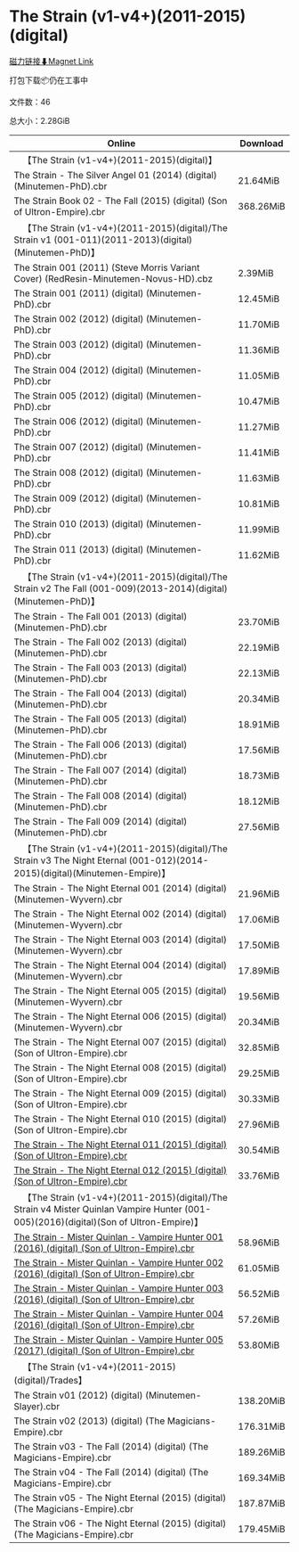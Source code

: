 # The Strain (v1-v4+)(2011-2015)(digital)

[磁力链接⬇Magnet Link](magnet:?xt=urn:btih:53d61c572006971ce0d8eb8bbbef482231963800&dn=The%20Strain%20%28v1-v4%2B%29%282011-2015%29%28digital%29)

打包下载📦仍在工事中

文件数：46

总大小：2.28GiB

Online | Download
--- | ---
&emsp;【The Strain (v1-v4+)(2011-2015)(digital)】 | 
The Strain - The Silver Angel 01 (2014) (digital) (Minutemen-PhD).cbr | 21.64MiB
The Strain Book 02 - The Fall (2015) (digital) (Son of Ultron-Empire).cbr | 368.26MiB
&emsp;【The Strain (v1-v4+)(2011-2015)(digital)/The Strain v1 (001-011)(2011-2013)(digital)(Minutemen-PhD)】 | 
The Strain 001 (2011) (Steve Morris Variant Cover) (RedResin-Minutemen-Novus-HD).cbz | 2.39MiB
The Strain 001 (2011) (digital) (Minutemen-PhD).cbr | 12.45MiB
The Strain 002 (2012) (digital) (Minutemen-PhD).cbr | 11.70MiB
The Strain 003 (2012) (digital) (Minutemen-PhD).cbr | 11.36MiB
The Strain 004 (2012) (digital) (Minutemen-PhD).cbr | 11.05MiB
The Strain 005 (2012) (digital) (Minutemen-PhD).cbr | 10.47MiB
The Strain 006 (2012) (digital) (Minutemen-PhD).cbr | 11.27MiB
The Strain 007 (2012) (digital) (Minutemen-PhD).cbr | 11.41MiB
The Strain 008 (2012) (digital) (Minutemen-PhD).cbr | 11.63MiB
The Strain 009 (2012) (digital) (Minutemen-PhD).cbr | 10.81MiB
The Strain 010 (2013) (digital) (Minutemen-PhD).cbr | 11.99MiB
The Strain 011 (2013) (digital) (Minutemen-PhD).cbr | 11.62MiB
&emsp;【The Strain (v1-v4+)(2011-2015)(digital)/The Strain v2 The Fall (001-009)(2013-2014)(digital)(Minutemen-PhD)】 | 
The Strain - The Fall 001 (2013) (digital) (Minutemen-PhD).cbr | 23.70MiB
The Strain - The Fall 002 (2013) (digital) (Minutemen-PhD).cbr | 22.19MiB
The Strain - The Fall 003 (2013) (digital) (Minutemen-PhD).cbr | 22.13MiB
The Strain - The Fall 004 (2013) (digital) (Minutemen-PhD).cbr | 20.34MiB
The Strain - The Fall 005 (2013) (digital) (Minutemen-PhD).cbr | 18.91MiB
The Strain - The Fall 006 (2013) (digital) (Minutemen-PhD).cbr | 17.56MiB
The Strain - The Fall 007 (2014) (digital) (Minutemen-PhD).cbr | 18.73MiB
The Strain - The Fall 008 (2014) (digital) (Minutemen-PhD).cbr | 18.12MiB
The Strain - The Fall 009 (2014) (digital) (Minutemen-PhD).cbr | 27.56MiB
&emsp;【The Strain (v1-v4+)(2011-2015)(digital)/The Strain v3 The Night Eternal (001-012)(2014-2015)(digital)(Minutemen-Empire)】 | 
The Strain - The Night Eternal 001 (2014) (digital) (Minutemen-Wyvern).cbr | 21.96MiB
The Strain - The Night Eternal 002 (2014) (digital) (Minutemen-Wyvern).cbr | 17.06MiB
The Strain - The Night Eternal 003 (2014) (digital) (Minutemen-Wyvern).cbr | 17.50MiB
The Strain - The Night Eternal 004 (2014) (digital) (Minutemen-Wyvern).cbr | 17.89MiB
The Strain - The Night Eternal 005 (2015) (digital) (Minutemen-Wyvern).cbr | 19.56MiB
The Strain - The Night Eternal 006 (2015) (digital) (Minutemen-Wyvern).cbr | 20.34MiB
The Strain - The Night Eternal 007 (2015) (digital) (Son of Ultron-Empire).cbr | 32.85MiB
The Strain - The Night Eternal 008 (2015) (digital) (Son of Ultron-Empire).cbr | 29.25MiB
The Strain - The Night Eternal 009 (2015) (digital) (Son of Ultron-Empire).cbr | 30.33MiB
The Strain - The Night Eternal 010 (2015) (digital) (Son of Ultron-Empire).cbr | 27.96MiB
[The Strain - The Night Eternal 011 (2015) (digital) (Son of Ultron-Empire).cbr](https://github.com/alicewish/markdown/blob/master/comic/Strain-Night-Eternal-011-2015-digital-Son-of-Ultron-Empire-cbr.md) | 30.54MiB
[The Strain - The Night Eternal 012 (2015) (digital) (Son of Ultron-Empire).cbr](https://github.com/alicewish/markdown/blob/master/comic/Strain-Night-Eternal-012-2015-digital-Son-of-Ultron-Empire-cbr.md) | 33.76MiB
&emsp;【The Strain (v1-v4+)(2011-2015)(digital)/The Strain v4 Mister Quinlan Vampire Hunter (001-005)(2016)(digital)(Son of Ultron-Empire)】 | 
[The Strain - Mister Quinlan - Vampire Hunter 001 (2016) (digital) (Son of Ultron-Empire).cbr](https://github.com/alicewish/markdown/blob/master/comic/Strain-Mister-Quinlan-Vampire-Hunter-001-2016-digital-Son-of-Ultron-Empire-cbr.md) | 58.96MiB
[The Strain - Mister Quinlan - Vampire Hunter 002 (2016) (digital) (Son of Ultron-Empire).cbr](https://github.com/alicewish/markdown/blob/master/comic/Strain-Mister-Quinlan-Vampire-Hunter-002-2016-digital-Son-of-Ultron-Empire-cbr.md) | 61.05MiB
[The Strain - Mister Quinlan - Vampire Hunter 003 (2016) (digital) (Son of Ultron-Empire).cbr](https://github.com/alicewish/markdown/blob/master/comic/Strain-Mister-Quinlan-Vampire-Hunter-003-2016-digital-Son-of-Ultron-Empire-cbr.md) | 56.52MiB
[The Strain - Mister Quinlan - Vampire Hunter 004 (2016) (digital) (Son of Ultron-Empire).cbr](https://github.com/alicewish/markdown/blob/master/comic/Strain-Mister-Quinlan-Vampire-Hunter-004-2016-digital-Son-of-Ultron-Empire-cbr.md) | 57.26MiB
[The Strain - Mister Quinlan - Vampire Hunter 005 (2017) (digital) (Son of Ultron-Empire).cbr](https://github.com/alicewish/markdown/blob/master/comic/Strain-Mister-Quinlan-Vampire-Hunter-005-2017-digital-Son-of-Ultron-Empire-cbr.md) | 53.80MiB
&emsp;【The Strain (v1-v4+)(2011-2015)(digital)/Trades】 | 
The Strain v01 (2012) (digital) (Minutemen-Slayer).cbr | 138.20MiB
The Strain v02 (2013) (digital) (The Magicians-Empire).cbr | 176.31MiB
The Strain v03 - The Fall (2014) (digital) (The Magicians-Empire).cbr | 189.26MiB
The Strain v04 - The Fall (2014) (digital) (The Magicians-Empire).cbr | 169.34MiB
The Strain v05 - The Night Eternal (2015) (digital) (The Magicians-Empire).cbr | 187.87MiB
The Strain v06 - The Night Eternal (2015) (digital) (The Magicians-Empire).cbr | 179.45MiB